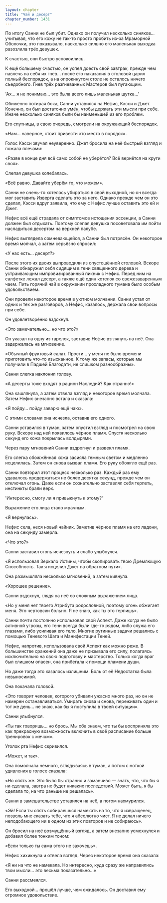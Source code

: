 ```yaml
---
layout: chapter
title: "Чай и десерт"
chapter_number: 1431
---
```




По итогу Санни не был убит. Однако он получил несколько синяков... учитывая, что его кожу не так-то просто пробить из-за Мраморной Оболочки, это показывало, насколько сильно его маленькая выходка разозлила трёх девушек.

К счастью, они быстро успокоились.

К ещё большему счастью, он успел доесть свой завтрак, прежде чем навлечь на себя их гнев... после его наказания в столовой царил полный беспорядок, а на опрокинутом столе не осталось ничего съедобного. Гнев трёх разгневанных Мастеров был пугающим.

'Ах... я не понимаю... это была всего лишь маленькая шутка...'

Обиженно потирая бока, Санни уставился на Нефис, Кэсси и Джет. Конечно, он был достаточно умён, чтобы держать эти мысли при себе. Иначе несколько синяков были бы наименьшей из его проблем.

Его спутницы, в свою очередь, смотрели на окружающий беспорядок.

«Нам... наверное, стоит привести это место в порядок».

Голос Кэсси звучал неуверенно. Джет бросила на неё быстрый взгляд и пожала плечами:

«Разве в конце дня всё само собой не уберётся? Всё вернётся на круги своя».

Слепая девушка колебалась.

«Всё равно. Давайте уберём то, что можем».

Санни не очень-то хотелось убираться в свой выходной, но он всегда мог заставить Изверга сделать это за него. Однако прежде чем он это сделал, Кэсси вдруг заявила, что ему с Нефис лучше оставить это ей и Джет.

Нефис всё ещё страдала от симптомов истощения эссенции, а Санни должен был отдыхать. Поэтому слепая девушка посоветовала им пойти насладиться десертом на верхней палубе.

Нефис выглядела сомневающейся, а Санни был потрясён. Он некоторое время молчал, а затем серьёзно спросил:

«У нас есть... десерт?»

После этого их двоих выпроводили из опустошённой столовой. Вскоре Санни обнаружил себя сидящим в тени священного дерева и устраивающим импровизированный пикник с Нефис. Перед ним на салфетке лежал десерт, а также ещё один котелок со свежезаваренным чаем. Пить горячий чай в окружении прохладного тумана было особым удовольствием.

Они провели некоторое время в уютном молчании. Санни устал от одних и тех же разговоров, а Нефис, казалось, держала свои вопросы при себе.

Он удовлетворённо вздохнул.

«Это замечательно... но что это?»

Он указал на одну из тарелок, заставив Нефис взглянуть на неё. Она задержалась на мгновение.

«Обычный фруктовый салат. Прости... у меня не было времени приготовить что-то изысканное. К тому же запасы, которые мы получили в Падшей Благодати, не слишком разнообразны».

Санни слегка наклонил голову.

«А десерты тоже входят в рацион Наследий? Как странно!»

Она кашлянула, а затем отвела взгляд и некоторое время молчала. Затем Нефис внезапно встала и сказала:

«Я пойду... пойду заварю ещё чаю».

С этими словами она исчезла, оставив его одного.

Санни уставился в туман, затем опустил взгляд и посмотрел на свою руку. Вскоре над ней появилось чёрное пламя. Спустя несколько секунд его кожа покрылась волдырями.

Через пару мгновений Санни вздрогнул и развеял пламя.

Его слегка обожжённая кожа засияла темным светом и медленно исцелилась. Затем он снова вызвал пламя. Его руку обожгло ещё раз.

Санни повторил этот процесс несколько раз. Каждый раз ему удавалось продержаться не более десятка секунд, прежде чем он отключал огонь. Даже если он сознательно заставлял себя терпеть, инстинкты брали верх.

'Интересно, смогу ли я привыкнуть к этому?'

Выражение его лица стало мрачным.

«Я вернулась».

Нефис села, неся новый чайник. Заметив чёрное пламя на его ладони, она на секунду замерла.

«Что это?»

Санни заставил огонь исчезнуть и слабо улыбнулся.

«Я использовал Зеркало Истины, чтобы скопировать твою Дремлющую Способность. Так я исцелил Джет на обратном пути».

Она размышляла несколько мгновений, а затем кивнула.

«Хорошее решение».

Санни вздохнул, глядя на неё со сложным выражением лица.

«Но у меня нет твоего Атрибута родословной, поэтому огонь обжигает меня. Это чертовски больно. Я не знаю, как ты это терпишь».

Санни почти постоянно использовал свой Аспект. Даже когда не было активной угрозы, его тени всегда были где-то рядом, либо служа его глазами, либо усиливая его тело. Многие рутинные задачи решались с помощью Теневого Шага и Манифестации Теней.

Нефис, напротив, использовала свой Аспект как можно реже. В большинстве сражений она даже не призывала его силу, полагаясь исключительно на свою подготовку и мастерство. Только когда враг был слишком опасен, она прибегала к помощи пламени души.

Но даже тогда это казалось излишним. Боль от её Недостатка была невыносимой.

Она покачала головой.

«Это говорит человек, которого убивали ужасно много раз, но он не намерен останавливаться. Умирать снова и снова, переживать один и тот же день... не знаю, как бы я поступила в твоей ситуации».

Санни улыбнулся.

«Ты так говоришь... но брось. Мы оба знаем, что ты бы восприняла это как прекрасную возможность включить в своё расписание больше тренировок с мечом».

Уголок рта Нефис скривился.

«Может, и так».

Она помолчала немного, вглядываясь в туман, а потом с ноткой удивления в голосе сказала:

«Но опять же. Это было бы странно и заманчиво — знать, что, что бы я ни сделала, завтра не будет никаких последствий. Может быть, я бы сделала то, на что раньше не решалась».

Санни в замешательстве уставился на неё, а потом нахмурился.

«Эй! Если ты опять собираешься намекать на то, что я извращенец, позволь мне сказать тебе, что я абсолютно чист. Я не делал ничего неподобающего ни в одном из этих повторов и не собираюсь».

Он бросил на неё возмущённый взгляд, а затем внезапно усмехнулся и добавил более тонким тоном:

«Если только ты сама этого не захочешь».

Нефис хихикнула и отвела взгляд. Через некоторое время она сказала:

«Я ни на что не намекала. Но интересно, куда сразу же направились твои мысли... это весьма показательно...»

Санни рассмеялся.

Его выходной... прошёл лучше, чем ожидалось. Он доставил ему огромное удовольствие.

